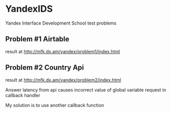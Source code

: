 # YandexIDS
Yandex Interface Development School test problems

<h2> Problem #1 Airtable </h2>
<p> result at <a href="http://mfk.dx.am/yandex/problem1/index.html">http://mfk.dx.am/yandex/problem1/index.html</a> </p>

<h2> Problem #2 Country Api </h2>
<p> result at <a href="http://mfk.dx.am/yandex/problem2/index.html">http://mfk.dx.am/yandex/problem2/index.html</a> </p>
<p> Answer latency from api causes incorrect value of global variable request in callback handler </p>
<p> My solution is to use another callback function </p>